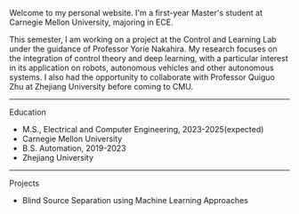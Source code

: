 <html lang="en"> <head>

 <title>Yaguang Li Personal Website</title>

</head>

<body>
 <p>Welcome to my personal website. I'm a first-year Master's
  student at Carnegie Mellon University, majoring in ECE.</p>
 <p>This semester, I am working on a project at the Control and Learning Lab under the
  guidance of Professor Yorie Nakahira. My research focuses on the integration of control
  theory and deep learning, with a particular interest in its application on robots,
  autonomous vehicles and other autonomous systems. I also had the opportunity to collaborate
  with Professor Quiguo Zhu at Zhejiang University before coming to CMU.</p>

 <hr/>
Education
 <ul>
 <li>M.S., Electrical and Computer Engineering, 2023-2025(expected)</li>
 <li>Carnegie Mellon University</li>
 <li>B.S. Automation, 2019-2023</li>
 <li>Zhejiang University</li>
 </ul>

 <hr/>
Projects
 <ul>
 <li>Blind Source Separation using Machine Learning Approaches</li>
 </ul>

</body>

</html>

